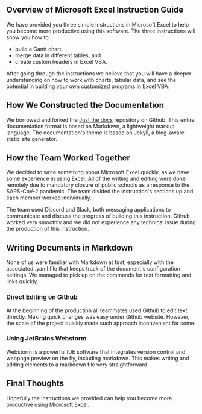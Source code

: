 ## Overview of Microsoft Excel Instruction Guide

We have provided you three simple instructions in Microsoft Excel to help you become more productive using this software.
The three instructions will show you how to:

* build a Gantt chart,
* merge data in different tables, and
* create custom headers in Excel VBA.

After going through the instructions we believe that you will have a deeper understanding on how to work with charts,
tabular data, and see the potential in building your own customized programs in Excel VBA.

## How We Constructed the Documentation

We borrowed and forked the [Just the docs](https://pmarsceill.github.io/just-the-docs/) repository on Github.
This entire documentation format is based on Markdown, a lightweight markup language.
The documentation's theme is based on Jekyll, a blog-aware static site generator.

## How the Team Worked Together

We decided to write something about Microsoft Excel quickly, as we have some experience in using Excel. All of the 
writing and editing were done remotely due to mandatory closure of public schools as a response to the SARS-CoV-2 pandemic.
The team divided the instruction's sections up and each member worked individually.

The team used Discord and Slack, both messaging applications to communicate and discuss the progress of building this instruction.
Github worked very smoothly and we did not experience any technical issue during the production of this instruction.

## Writing Documents in Markdown

None of us were familiar with Markdown at first, especially with the associated .yaml file that keeps track of
the document's configuration settings. We managed to pick up on the commands for text formatting and links quickly.

### Direct Editing on Github

At the beginning of the production all teammates used Github to edit text directly. Making quick changes was easy 
under Github website. However, the scale of the project quickly made such approach inconvenient for some.

### Using JetBrains Webstorm

Webstorm is a powerful IDE software that integrates version control and webpage preview on the fly, including markdown.
This makes writing and adding elements to a markdown file very straightforward.

## Final Thoughts

Hopefully the instructions we provided can help you become more productive using Microsoft Excel.